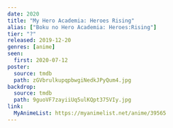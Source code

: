 ```yaml
---
date: 2020
title: "My Hero Academia: Heroes Rising"
alias: ["Boku no Hero Academia: Heroes:Rising"]
tier: "?"
released: 2019-12-20
genres: [anime]
seen:
  first: 2020-07-12
poster:
  source: tmdb
  path: zGVbrulkupqpbwgiNedkJPyQum4.jpg
backdrop:
  source: tmdb
  path: 9guoVF7zayiiUq5ulKQpt375VIy.jpg
link:
  MyAnimeList: https://myanimelist.net/anime/39565
---
```


